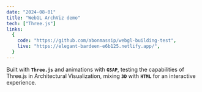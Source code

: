 ```yaml
---
date: "2024-08-01"
title: "WebGL ArchViz demo"
tech: ["Three.js"]
links:
  {
    code: "https://github.com/abonmassip/webgl-building-test",
    live: "https://elegant-bardeen-e6b125.netlify.app/",
  }
---
```


Built with **`Three.js`** and animations with **`GSAP`**, testing the capabilities of Three.js in Architectural Visualization, mixing **`3D`** with **`HTML`** for an interactive experience.
